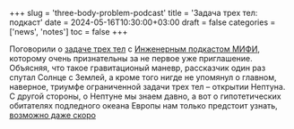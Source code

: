 +++
slug = 'three-body-problem-podcast'
title = 'Задача трех тел: подкаст'
date = 2024-05-16T10:30:00+03:00
draft = false
categories = ['news', 'notes']
toc = false
+++

Поговорили о [задаче трех тел](https://podcast.mephi.ru/52) с [Инженерным подкастом МИФИ](https://podcast.mephi.ru/), которому очень признательны за не первое уже приглашение. Объясняя, что такое гравитационый маневр, рассказчик один раз спутал Солнце с Землей, а кроме того нигде не упомянул о главном, наверное, триумфе ограниченной задачи трех тел – открытии Нептуна. С другой стороны, о Нептуне мы знаем давно, а вот о гипотетических обитателях подледного океана Европы нам только предстоит узнать, [возможно даже скоро](https://ru.wikipedia.org/wiki/Europa_Clipper)

<!--more-->